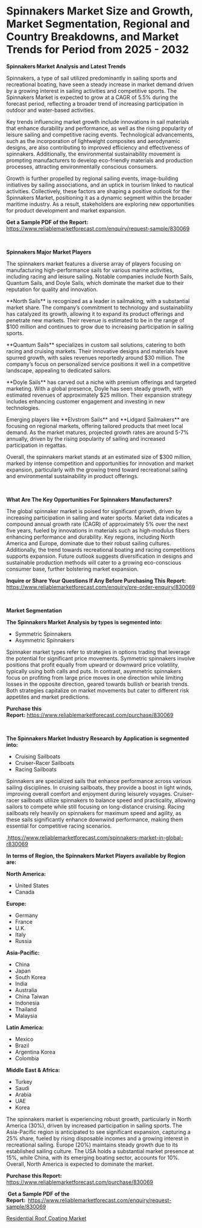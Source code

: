 <p><h1>Spinnakers Market Size and Growth, Market Segmentation, Regional and Country Breakdowns, and Market Trends for Period from 2025 -  2032</h1></p><p><strong>Spinnakers Market Analysis and Latest Trends</strong></p>
<p><p>Spinnakers, a type of sail utilized predominantly in sailing sports and recreational boating, have seen a steady increase in market demand driven by a growing interest in sailing activities and competitive sports. The Spinnakers Market is expected to grow at a CAGR of 5.5% during the forecast period, reflecting a broader trend of increasing participation in outdoor and water-based activities.</p><p>Key trends influencing market growth include innovations in sail materials that enhance durability and performance, as well as the rising popularity of leisure sailing and competitive racing events. Technological advancements, such as the incorporation of lightweight composites and aerodynamic designs, are also contributing to improved efficiency and effectiveness of spinnakers. Additionally, the environmental sustainability movement is prompting manufacturers to develop eco-friendly materials and production processes, attracting environmentally conscious consumers.</p><p>Growth is further propelled by regional sailing events, image-building initiatives by sailing associations, and an uptick in tourism linked to nautical activities. Collectively, these factors are shaping a positive outlook for the Spinnakers Market, positioning it as a dynamic segment within the broader maritime industry. As a result, stakeholders are exploring new opportunities for product development and market expansion.</p></p>
<p><strong>Get a Sample PDF of the Report:&nbsp;</strong> <a href="https://www.reliablemarketforecast.com/enquiry/request-sample/830069?utm_campaign=3176&utm_medium=2&utm_source=Github&utm_content=ia&utm_term=01042025&utm_id=spinnakers">https://www.reliablemarketforecast.com/enquiry/request-sample/830069</a></p>
<p>&nbsp;</p>
<p><strong>Spinnakers Major Market Players</strong></p>
<p><p>The spinnakers market features a diverse array of players focusing on manufacturing high-performance sails for various marine activities, including racing and leisure sailing. Notable companies include North Sails, Quantum Sails, and Doyle Sails, which dominate the market due to their reputation for quality and innovation. </p><p>**North Sails** is recognized as a leader in sailmaking, with a substantial market share. The company’s commitment to technology and sustainability has catalyzed its growth, allowing it to expand its product offerings and penetrate new markets. Their revenue is estimated to be in the range of $100 million and continues to grow due to increasing participation in sailing sports.</p><p>**Quantum Sails** specializes in custom sail solutions, catering to both racing and cruising markets. Their innovative designs and materials have spurred growth, with sales revenues reportedly around $30 million. The company’s focus on personalized service positions it well in a competitive landscape, appealing to dedicated sailors.</p><p>**Doyle Sails** has carved out a niche with premium offerings and targeted marketing. With a global presence, Doyle has seen steady growth, with estimated revenues of approximately $25 million. Their expansion strategy includes enhancing customer engagement and investing in new technologies.</p><p>Emerging players like **Elvstrom Sails** and **Lidgard Sailmakers** are focusing on regional markets, offering tailored products that meet local demand. As the market matures, projected growth rates are around 5-7% annually, driven by the rising popularity of sailing and increased participation in regattas.</p><p>Overall, the spinnakers market stands at an estimated size of $300 million, marked by intense competition and opportunities for innovation and market expansion, particularly with the growing trend toward recreational sailing and environmental sustainability in product offerings.</p></p>
<p>&nbsp;</p>
<p><strong>What Are The Key Opportunities For Spinnakers Manufacturers?</strong></p>
<p><p>The global spinnaker market is poised for significant growth, driven by increasing participation in sailing and water sports. Market data indicates a compound annual growth rate (CAGR) of approximately 5% over the next five years, fueled by innovations in materials such as high-modulus fibers enhancing performance and durability. Key regions, including North America and Europe, dominate due to their robust sailing cultures. Additionally, the trend towards recreational boating and racing competitions supports expansion. Future outlook suggests diversification in designs and sustainable production methods will cater to a growing eco-conscious consumer base, further bolstering market expansion.</p></p>
<p><strong>Inquire or Share Your Questions If Any Before Purchasing This Report:</strong> <a href="https://www.reliablemarketforecast.com/enquiry/pre-order-enquiry/830069?utm_campaign=3176&utm_medium=2&utm_source=Github&utm_content=ia&utm_term=01042025&utm_id=spinnakers">https://www.reliablemarketforecast.com/enquiry/pre-order-enquiry/830069</a></p>
<p>&nbsp;</p>
<p><strong>Market Segmentation</strong></p>
<p><strong>The Spinnakers Market Analysis by types is segmented into:</strong></p>
<p><ul><li>Symmetric Spinnakers</li><li>Asymmetric Spinnakers</li></ul></p>
<p><p>Spinnaker market types refer to strategies in options trading that leverage the potential for significant price movements. Symmetric spinnakers involve positions that profit equally from upward or downward price volatility, typically using both calls and puts. In contrast, asymmetric spinnakers focus on profiting from large price moves in one direction while limiting losses in the opposite direction, geared towards bullish or bearish trends. Both strategies capitalize on market movements but cater to different risk appetites and market predictions.</p></p>
<p><strong>Purchase this Report:&nbsp;</strong><a href="https://www.reliablemarketforecast.com/purchase/830069?utm_campaign=3176&utm_medium=2&utm_source=Github&utm_content=ia&utm_term=01042025&utm_id=spinnakers">https://www.reliablemarketforecast.com/purchase/830069</a></p>
<p>&nbsp;</p>
<p><strong>The Spinnakers Market Industry Research by Application is segmented into:</strong></p>
<p><ul><li>Cruising Sailboats</li><li>Cruiser-Racer Sailboats</li><li>Racing Sailboats</li></ul></p>
<p><p>Spinnakers are specialized sails that enhance performance across various sailing disciplines. In cruising sailboats, they provide a boost in light winds, improving overall comfort and enjoyment during leisurely voyages. Cruiser-racer sailboats utilize spinnakers to balance speed and practicality, allowing sailors to compete while still focusing on long-distance cruising. Racing sailboats rely heavily on spinnakers for maximum speed and agility, as these sails significantly enhance downwind performance, making them essential for competitive racing scenarios.</p></p>
<p><a href="https://www.reliablemarketforecast.com/spinnakers-market-in-global-r830069?utm_campaign=3176&utm_medium=2&utm_source=Github&utm_content=ia&utm_term=01042025&utm_id=spinnakers">&nbsp;https://www.reliablemarketforecast.com/spinnakers-market-in-global-r830069</a></p>
<p><strong>In terms of Region, the Spinnakers Market Players available by Region are:</strong></p>
<p>
    <p> <strong> North America: </strong>
        <ul>
            <li>United States</li>
            <li>Canada</li>
        </ul>
        </p> 
    <p> <strong> Europe: </strong>
        <ul>
            <li>Germany</li>
            <li>France</li>
            <li>U.K.</li>
            <li>Italy</li>
            <li>Russia</li>
        </ul>
        </p> 
    <p> <strong> Asia-Pacific: </strong>
        <ul>
            <li>China</li>
            <li>Japan</li>
            <li>South Korea</li>
            <li>India</li>
            <li>Australia</li>
            <li>China Taiwan</li>
            <li>Indonesia</li>
            <li>Thailand</li>
            <li>Malaysia</li>
        </ul>
        </p> 
    <p> <strong> Latin America: </strong>
        <ul>
            <li>Mexico</li>
            <li>Brazil</li>
            <li>Argentina Korea</li>
            <li>Colombia</li>
        </ul>
        </p> 
    <p> <strong> Middle East & Africa: </strong>
        <ul>
            <li>Turkey</li>
            <li>Saudi</li>
            <li>Arabia</li>
            <li>UAE</li>
            <li>Korea</li>
        </ul>
    </p>
    </p>
<p><p>The spinnakers market is experiencing robust growth, particularly in North America (30%), driven by increased participation in sailing sports. The Asia-Pacific region is anticipated to see significant expansion, capturing a 25% share, fueled by rising disposable incomes and a growing interest in recreational sailing. Europe (20%) maintains steady growth due to its established sailing culture. The USA holds a substantial market presence at 15%, while China, with its emerging boating sector, accounts for 10%. Overall, North America is expected to dominate the market.</p></p>
<p><strong>Purchase this Report: </strong><a href="https://www.reliablemarketforecast.com/purchase/830069?utm_campaign=3176&utm_medium=2&utm_source=Github&utm_content=ia&utm_term=01042025&utm_id=spinnakers">https://www.reliablemarketforecast.com/purchase/830069</a></p>
<p>&nbsp;<strong>Get a Sample PDF of the Report:&nbsp;&nbsp;</strong><a href="https://www.reliablemarketforecast.com/enquiry/request-sample/830069?utm_campaign=3176&utm_medium=2&utm_source=Github&utm_content=ia&utm_term=01042025&utm_id=spinnakers">https://www.reliablemarketforecast.com/enquiry/request-sample/830069</a></p>
<p><strong></strong></p>
<p><p><a href="https://github.com/ijffseandy/Market-Research-Report-List-1/blob/main/residential-roof-coating-market.md?utm_campaign=3176&utm_medium=2&utm_source=Github&utm_content=ia&utm_term=01042025&utm_id=spinnakers">Residential Roof Coating Market</a></p></p>